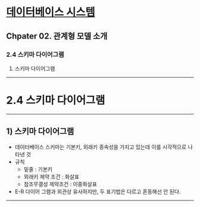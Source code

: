 # <a href = "../README.md" target="_blank">데이터베이스 시스템</a>
## Chpater 02. 관계형 모델 소개
### 2.4 스키마 다이어그램
1) 스키마 다이어그램

---

# 2.4 스키마 다이어그램

---

## 1) 스키마 다이어그램
- 데이터베이스 스키마는 기본키, 외래키 종속성을 가지고 있는데 이를 시각적으로 나타낸 것
- 규칙
  - 밑줄 : 기본키
  - 외래키 제약 조건 : 화살표
  - 참조무결성 제약조건 : 이중화살표
- E-R 다이어 그램과 외관상 유사하지만, 두 표기법은 다르고 혼동해선 안 된다.

---
